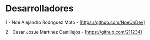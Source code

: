 # Desarrolladores

1 - Noé Alejandro Rodríguez Moto - [https://github.com/NoeOnDev]

2 - Cesar Josue Martinez Castillejos - [https://github.com/211234]
